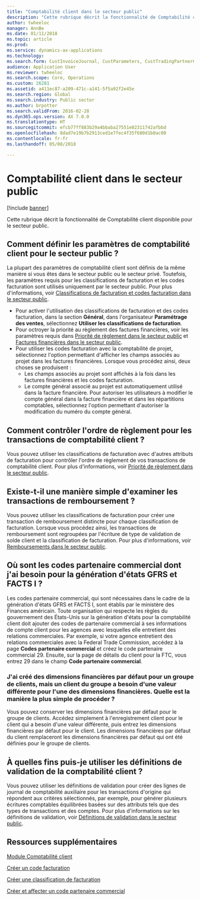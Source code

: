 ```yaml
---
title: "Comptabilité client dans le secteur public"
description: "Cette rubrique décrit la fonctionnalité de Comptabilité client disponible pour le secteur public."
author: twheeloc
manager: AnnBe
ms.date: 01/11/2018
ms.topic: article
ms.prod: 
ms.service: dynamics-ax-applications
ms.technology: 
ms.search.form: CustInvoiceJournal, CustParameters, CustTradingPartnerCode
audience: Application User
ms.reviewer: twheeloc
ms.search.scope: Core, Operations
ms.custom: 26281
ms.assetid: a411ec87-a209-471c-a141-5f5a92f2e45e
ms.search.region: Global
ms.search.industry: Public sector
ms.author: brpotter
ms.search.validFrom: 2016-02-28
ms.dyn365.ops.version: AX 7.0.0
ms.translationtype: HT
ms.sourcegitcommit: efcb77ff883b29a4bbaba27551e02311742afbbd
ms.openlocfilehash: 8dad7e19b7b2913ced1e7fec4f35f680d1b0ac00
ms.contentlocale: fr-fr
ms.lasthandoff: 05/08/2018

---
```


# <a name="accounts-receivable-in-the-public-sector"></a>Comptabilité client dans le secteur public

[!include [banner](../includes/banner.md)]

Cette rubrique décrit la fonctionnalité de Comptabilité client disponible pour le secteur public.

<a name="how-do-i-set-accounts-receivable-parameters-for-the-public-sector"></a>Comment définir les paramètres de comptabilité client pour le secteur public ?
------------------------------------------------------------------

La plupart des paramètres de comptabilité client sont définis de la même manière si vous êtes dans le secteur public ou le secteur privé. Toutefois, les paramètres requis pour les classifications de facturation et les codes facturation sont utilisés uniquement par le secteur public. Pour plus d'informations, voir [Classifications de facturation et codes facturation dans le secteur public](billing-classifications-billing-codes-public-sector.md).

-   Pour activer l'utilisation des classifications de facturation et des codes facturation, dans la section **Général**, dans l'organisateur **Paramétrage des ventes**, sélectionnez **Utiliser les classifications de facturation**.
-   Pour octroyer la priorité au règlement des factures financières, voir les paramètres requis dans [Priorité de règlement dans le secteur public](settlement-priority-public-sector.md) et [Factures financières dans le secteur public](free-text-invoices-public-sector.md).
-   Pour utiliser les codes facturation avec la comptabilité de projet, sélectionnez l'option permettant d'afficher les champs associés au projet dans les factures financières. Lorsque vous procédez ainsi, deux choses se produisent :
    -   Les champs associés au projet sont affichés à la fois dans les factures financières et les codes facturation.
    -   Le compte général associé au projet est automatiquement utilisé dans la facture financière. Pour autoriser les utilisateurs à modifier le compte général dans la facture financière et dans les répartitions comptables, sélectionnez l'option permettant d'autoriser la modification du numéro du compte général.

## <a name="how-do-i-control-the-settlement-order-for-accounts-receivable-transactions"></a>Comment contrôler l'ordre de règlement pour les transactions de comptabilité client ?
Vous pouvez utiliser les classifications de facturation avec d'autres attributs de facturation pour contrôler l'ordre de règlement de vos transactions de comptabilité client. Pour plus d'informations, voir [Priorité de règlement dans le secteur public](settlement-priority-public-sector.md).

## <a name="is-there-an-easy-way-to-review-reimbursement-transactions"></a>Existe-t-il une manière simple d'examiner les transactions de remboursement ?
Vous pouvez utiliser les classifications de facturation pour créer une transaction de remboursement distincte pour chaque classification de facturation. Lorsque vous procédez ainsi, les transactions de remboursement sont regroupées par l'écriture de type de validation de solde client et la classification de facturation. Pour plus d'informations, voir [Remboursements dans le secteur public](reimbursements-public-sector.md).

## <a name="where-are-the-trading-partner-codes-that-i-need-for-gfrs-and-facts-i-reporting"></a>Où sont les codes partenaire commercial dont j'ai besoin pour la génération d'états GFRS et FACTS I ?
Les codes partenaire commercial, qui sont nécessaires dans le cadre de la génération d'états GFRS et FACTS I, sont établis par le ministère des Finances américain. Toute organisation qui respecte les règles du gouvernement des États-Unis sur la génération d'états pour la comptabilité client doit ajouter des codes de partenaire commercial à ses informations de compte client pour les agences avec lesquelles elle entretient des relations commerciales. Par exemple, si votre agence entretient des relations commerciales avec la Federal Trade Commission, accédez à la page **Codes partenaire commercial** et créez le code partenaire commercial 29. Ensuite, sur la page de détails du client pour la FTC, vous entrez 29 dans le champ **Code partenaire commercial**.

### <a name="i-created-default-financial-dimensions-for-a-customer-group-but-one-customer-in-the-group-needs-a-different-value-for-one-of-the-financial-dimensions-whats-the-easiest-way-to-handle-this"></a>J'ai créé des dimensions financières par défaut pour un groupe de clients, mais un client du groupe a besoin d'une valeur différente pour l'une des dimensions financières. Quelle est la manière la plus simple de procéder ?

Vous pouvez conserver les dimensions financières par défaut pour le groupe de clients. Accédez simplement à l'enregistrement client pour le client qui a besoin d'une valeur différente, puis entrez les dimensions financières par défaut pour le client. Les dimensions financières par défaut du client remplaceront les dimensions financières par défaut qui ont été définies pour le groupe de clients.

## <a name="what-can-i-use-accounts-receivable-posting-definitions-for"></a>À quelles fins puis-je utiliser les définitions de validation de la comptabilité client ?
Vous pouvez utiliser les définitions de validation pour créer des lignes de journal de comptabilité auxiliaire pour les transactions d'origine qui répondent aux critères sélectionnés, par exemple, pour générer plusieurs écritures comptables équilibrées basées sur des attributs tels que des types de transactions et des comptes. Pour plus d'informations sur les définitions de validation, voir [Définitions de validation dans le secteur public](posting-definitions-public-sector.md).

<a name="additional-resources"></a>Ressources supplémentaires
--------

[Module Comptabilité client](../accounts-receivable/accounts-receivable.md)

[Créer un code facturation](tasks/create-billing-code-public-sector.md)

[Créer une classification de facturation](tasks/create-billing-classification-public-sector.md)

[Créer et affecter un code partenaire commercial](tasks/create-assign-trading-partner-code-public-sector.md)



